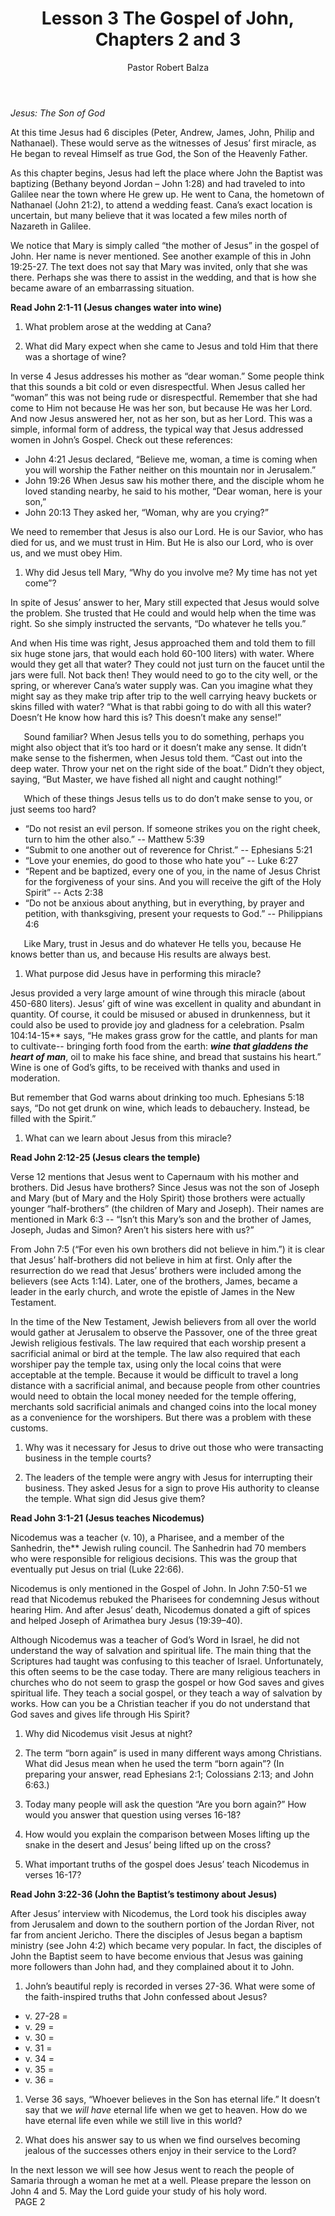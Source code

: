 ﻿---
weight: 3
title: Lesson 3 The Gospel of John, Chapters 2 and 3
author: Pastor Robert Balza
instructor: Pastor Balza
tags: 
---

*Jesus: The Son of God*

At this time Jesus had 6 disciples (Peter, Andrew, James, John, Philip and Nathanael). These would serve as the witnesses of Jesus’ first miracle, as He began to reveal Himself as true God, the Son of the Heavenly Father.

As this chapter begins, Jesus had left the place where John the Baptist was baptizing (Bethany beyond Jordan – John 1:28) and had traveled to into Galilee near the town where He grew up. He went to Cana, the hometown of Nathanael (John 21:2), to attend a wedding feast. Cana’s exact location is uncertain, but many believe that it was located a few miles north of Nazareth in Galilee. 

We notice that Mary is simply called “the mother of Jesus” in the gospel of John. Her name is never mentioned. See another example of this in John 19:25-27. The text does not say that Mary was invited, only that she was there. Perhaps she was there to assist in the wedding, and that is how she became aware of an embarrassing situation. 

**Read John 2:1-11 (Jesus changes water into wine)**

1. What problem arose at the wedding at Cana? 




1. What did Mary expect when she came to Jesus and told Him that there was a shortage of wine? 






In verse 4 Jesus addresses his mother as “dear woman.” Some people think that this sounds a bit cold or even disrespectful. When Jesus called her “woman” this was not being rude or disrespectful.  Remember that she had come to Him not because He was her son, but because He was her Lord. And now Jesus answered her, not as her son, but as her Lord. This was a simple, informal form of address, the typical way that Jesus addressed women in John’s Gospel. Check out these references:

- John 4:21  Jesus declared, “Believe me, woman, a time is coming when you will worship the Father neither on this mountain nor in Jerusalem.” 
- John 19:26  When Jesus saw his mother there, and the disciple whom he loved standing nearby, he said to his mother, “Dear woman, here is your son,” 
- John 20:13  They asked her, “Woman, why are you crying?” 

We need to remember that Jesus is also our Lord. He is our Savior, who has died for us, and we must trust in Him. But He is also our Lord, who is over us, and we must obey Him.  

1. Why did Jesus tell Mary, “Why do you involve me? My time has not yet come”? 








In spite of Jesus’ answer to her, Mary still expected that Jesus would solve the problem. She trusted that He could and would help when the time was right. So she simply instructed the servants, “Do whatever he tells you.”

And when His time was right, Jesus approached them and told them to fill six huge stone jars, that would each hold 60-100 liters) with water. Where would they get all that water? They could not just turn on the faucet until the jars were full. Not back then! They would need to go to the city well, or the spring, or wherever Cana’s water supply was. Can you imagine what they might say as they make trip after trip to the well carrying heavy buckets or skins filled with water? “What is that rabbi going to do with all this water? Doesn’t He know how hard this is? This doesn’t make any sense!” 

`	`Sound familiar? When Jesus tells you to do something, perhaps you might also object that it’s too hard or it doesn’t make any sense. It didn’t make sense to the fishermen, when Jesus told them. “Cast out into the deep water. Throw your net on the right side of the boat.” Didn’t they object, saying, “But Master, we have fished all night and caught nothing!” 

`	`Which of these things Jesus tells us to do don’t make sense to you, or just seems too hard?

- “Do not resist an evil person. If someone strikes you on the right cheek, turn to him the other also.” -- Matthew 5:39
- “Submit to one another out of reverence for Christ.” -- Ephesians 5:21
- “Love your enemies, do good to those who hate you” -- Luke 6:27
- “Repent and be baptized, every one of you, in the name of Jesus Christ for the forgiveness of your sins. And you will receive the gift of the Holy Spirit” -- Acts 2:38
- “Do not be anxious about anything, but in everything, by prayer and petition, with thanksgiving, present your requests to God.” -- Philippians 4:6

`	`Like Mary, trust in Jesus and do whatever He tells you, because He knows better than us, and because His results are always best.

1. What purpose did Jesus have in performing this miracle?









Jesus provided a very large amount of wine through this miracle (about 450-680 liters). Jesus’ gift of wine was excellent in quality and abundant in quantity. Of course, it could be misused or abused in drunkenness, but it could also be used to provide joy and gladness for a celebration. Psalm 104:14-15**  says, “He makes grass grow for the cattle, and plants for man to cultivate-- bringing forth food from the earth:  ***wine that gladdens the heart of man***, oil to make his face shine, and bread that sustains his heart.” Wine is one of God’s gifts, to be received with thanks and used in moderation. 

But remember that God warns about drinking too much. Ephesians 5:18 says, “Do not get drunk on wine, which leads to debauchery. Instead, be filled with the Spirit.”

1. What can we learn about Jesus from this miracle?






**Read John 2:12-25 (Jesus clears the temple)**

Verse 12 mentions that Jesus went to Capernaum with his mother and brothers. Did Jesus have brothers? Since Jesus was not the son of Joseph and Mary (but of Mary and the Holy Spirit) those brothers were actually younger “half-brothers” (the children of Mary and Joseph). Their names are mentioned in Mark 6:3 -- “Isn’t this Mary’s son and the brother of James, Joseph, Judas and Simon? Aren’t his sisters here with us?” 

From John 7:5 (“For even his own brothers did not believe in him.”) it is clear that Jesus’ half-brothers did not believe in him at first. Only after the resurrection do we read that Jesus’ brothers were included among the believers (see Acts 1:14). Later, one of the brothers, James, became a leader in the early church, and wrote the epistle of James in the New Testament. 

In the time of the New Testament, Jewish believers from all over the world would gather at Jerusalem to observe the Passover, one of the three great Jewish religious festivals. The law required that each worship present a sacrificial animal or bird at the temple. The law also required that each worshiper pay the temple tax, using only the local coins that were acceptable at the temple. Because it would be difficult to travel a long distance with a sacrificial animal, and because people from other countries would need to obtain the local money needed for the temple offering, merchants sold sacrificial animals and changed coins into the local money as a convenience for the worshipers. But there was a problem with these customs. 

1. Why was it necessary for Jesus to drive out those who were transacting business in the temple courts?







2. The leaders of the temple were angry with Jesus for interrupting their business. They asked Jesus for a sign to prove His authority to cleanse the temple. What sign did Jesus give them?







**Read John 3:1-21 (Jesus teaches Nicodemus)**

Nicodemus was a teacher (v. 10), a Pharisee, and a member of the Sanhedrin, the** Jewish ruling council. The Sanhedrin had 70 members who were responsible for religious decisions. This was the group that eventually put Jesus on trial (Luke 22:66). 

Nicodemus is only mentioned in the Gospel of John. In John 7:50-51 we read that Nicodemus rebuked the Pharisees for condemning Jesus without hearing Him. And after Jesus’ death, Nicodemus donated a gift of spices and helped Joseph of Arimathea bury Jesus (19:39–40).

Although Nicodemus was a teacher of God’s Word in Israel, he did not understand the way of salvation and spiritual life. The main thing that the Scriptures had taught was confusing to this teacher of Israel. Unfortunately, this often seems to be the case today. There are many religious teachers in churches who do not seem to grasp the gospel or how God saves and gives spiritual life. They teach a social gospel, or they teach a way of salvation by works. How can you be a Christian teacher if you do not understand that God saves and gives life through His Spirit?

1. Why did Nicodemus visit Jesus at night? 





1. The term “born again” is used in many different ways among Christians. What did Jesus mean when he used the term “born again”? (In preparing your answer, read Ephesians 2:1; Colossians 2:13; and John 6:63.) 








1. Today many people will ask the question “Are you born again?” How would you answer that question using verses 16-18?



1. How would you explain the comparison between Moses lifting up the snake in the desert and Jesus’ being lifted up on the cross?







1. What important truths of the gospel does Jesus’ teach Nicodemus in verses 16-17? 







**Read John 3:22-36 (John the Baptist’s testimony about Jesus)**

After Jesus’ interview with Nicodemus, the Lord took his disciples away from Jerusalem and down to the southern portion of the Jordan River, not far from ancient Jericho. There the disciples of Jesus began a baptism ministry (see John 4:2) which became very popular. In fact, the disciples of John the Baptist seem to have become envious that Jesus was gaining more followers than John had, and they complained about it to John. 

1. John’s beautiful reply is recorded in verses 27-36. What were some of the faith-inspired truths that John confessed about Jesus? 
- v. 27-28 = 
- v. 29 = 
- v. 30 = 
- v. 31 = 
- v. 34 = 
- v. 35 = 
- v. 36 = 


1. Verse 36 says, “Whoever believes in the Son has eternal life.” It doesn’t say that we *will have* eternal life when we get to heaven. How do we have eternal life even while we still live in this world?






1. What does his answer say to us when we find ourselves becoming jealous of the successes others enjoy in their service to the Lord?







In the next lesson we will see how Jesus went to reach the people of Samaria through a woman he met at a well. Please prepare the lesson on John 4 and 5. May the Lord guide your study of his holy word.  
` `PAGE 2

